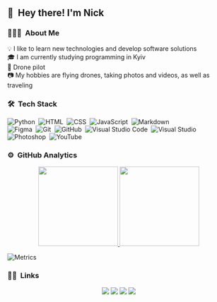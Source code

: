 ## 👋 &nbsp;Hey there! I'm Nick

### 👨🏻‍💻 &nbsp;About Me

💡 I like to learn new technologies and develop software solutions \
🎓 I am currently studying programming in Kyiv \
🚁 Drone pilot \
📷 My hobbies are flying drones, taking photos and videos, as well as traveling


### 🛠 &nbsp;Tech Stack

![Python](https://img.shields.io/badge/-Python-05122A?style=flat&logo=python)&nbsp;
![HTML](https://img.shields.io/badge/-HTML-05122A?style=flat&logo=HTML5)&nbsp;
![CSS](https://img.shields.io/badge/-CSS-05122A?style=flat&logo=CSS3&logoColor=1572B6)&nbsp;
![JavaScript](https://img.shields.io/badge/-JavaScript-05122A?style=flat&logo=javascript)&nbsp;
![Markdown](https://img.shields.io/badge/-Markdown-05122A?style=flat&logo=markdown)\
![Figma](https://img.shields.io/badge/-Figma-05122A?style=flat&logo=figma)&nbsp;
![Git](https://img.shields.io/badge/-Git-05122A?style=flat&logo=git)&nbsp;
![GitHub](https://img.shields.io/badge/-GitHub-05122A?style=flat&logo=github)&nbsp;
![Visual Studio Code](https://img.shields.io/badge/-Visual%20Studio%20Code-05122A?style=flat&logo=visual-studio-code&logoColor=007ACC)&nbsp;
![Visual Studio](https://img.shields.io/badge/-Visual%20Studio%20-05122A?style=flat&logo=visual-studio&logoColor=9c6ed0)&nbsp;
![Photoshop](https://img.shields.io/badge/-Photoshop-05122A?style=flat&logo=adobe-photoshop)&nbsp;
![YouTube](https://img.shields.io/badge/-YouTube-05122A?style=flat&logo=YouTube&logoColor=f00905)&nbsp;

### ⚙️ &nbsp;GitHub Analytics

<center>
  <a href="https://github.com/NickStS">
    <img height="180em" src="https://github-readme-stats.vercel.app/api?username=NickStS&show_icons=true&theme=dark&show_icons=true&include_all_commits=true&count_private=true"/>
    <img height="180em" src="https://github-readme-stats.vercel.app/api/top-langs/?username=NickStS&theme=dark&layout=compact&langs_count=8&hide=php"/>
  </a>
</center>

![Metrics](https://metrics.lecoq.io/NickStS?template=classic&base.header=0&base.activity=0&base.community=0&base.repositories=0&base.metadata=0&isocalendar=1&fortune=1&base=header%2C%20activity%2C%20community%2C%20repositories%2C%20metadata&base.indepth=false&base.hireable=false&base.skip=false&isocalendar=false&isocalendar.duration=full-year&fortune=false&config.timezone=Europe%2FKiev)


### 🤝🏻 &nbsp;Links

<center>
<a href="https://www.linkedin.com/in/mykola-startsev-0528b4220/"><img src="https://img.shields.io/badge/-Mykola%20Startsev-0077B5?style=flat&logo=Linkedin&logoColor=white"/></a>
<a href="https://www.instagram.com/danger_videograph/"><img src="https://img.shields.io/badge/-@danger_videograph_-0f0f0f?style=flat&logo=Instagram"/></a>
<a href="https://www.youtube.com/channel/UCgFxOEan9KvH-u13iJRV4PA"><img src="https://img.shields.io/badge/-YouTube-0f0f0f?style=flat&logo=YouTube&logoColor=f00905"/></a>
<a href="https://www.shutterstock.com/ru/g/Nick_StS"><img src="https://img.shields.io/badge/-Shutterstock-f00905?style=flat&logo=shutterstock&logoColor=ffffff"/></a>
</center>
